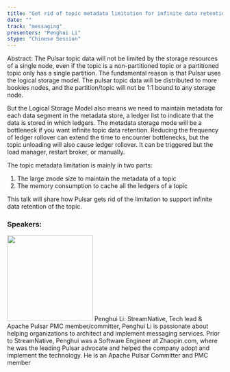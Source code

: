 ```yaml
---
title: "Get rid of topic metadata limitation for infinite data retention of Apache Pulsar"
date: "" 
track: "messaging"
presenters: "Penghui Li"
stype: "Chinese Session"
---
```

Abstract: The Pulsar topic data will not be limited by the storage resources of a single node, even if the topic is a non-partitioned topic or a partitioned topic only has a single partition. The fundamental reason is that Pulsar uses the logical storage model. The pulsar topic data will be distributed to more bookies nodes, and the partition/topic will not be 1:1 bound to any storage node. 

But the Logical Storage Model also means we need to maintain metadata for each data segment in the metadata store, a ledger list to indicate that the data is stored in which ledgers. The metadata storage mode will be a bottleneck if you want infinite topic data retention. Reducing the frequency of ledger rollover can extend the time to encounter bottlenecks, but the topic unloading will also cause ledger rollover. It can be triggered but the load manager, restart broker, or manually.

The topic metadata limitation is mainly in two parts:

1. The large znode size to maintain the metadata of a topic
2. The memory consumption to cache all the ledgers of a topic 

This talk will share how Pulsar gets rid of the limitation to support infinite data retention of the topic.
 ### Speakers: 
 <img src="images/speaker/1185.png" width="200" />
 Penghui Li: StreamNative, Tech lead & Apache Pulsar PMC member/committer, Penghui Li is passionate about helping organizations to architect and implement messaging services. Prior to StreamNative, Penghui was a Software Engineer at Zhaopin.com, where he was the leading Pulsar advocate and helped the company adopt and implement the technology. He is an Apache Pulsar Committer and PMC member
 